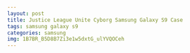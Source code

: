 ```yaml
---
layout: post
title: Justice League Unite Cyborg Samsung Galaxy S9 Case
tags: samsung galaxy s9
categories: samsung
img: 1B7BR_B5D8B7Zi3e1w5dxtG_ulYVQOCeh
---
```

